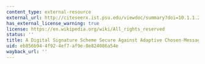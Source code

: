 ```yaml
---
content_type: external-resource
external_url: http://citeseerx.ist.psu.edu/viewdoc/summary?doi=10.1.1.20.8353
has_external_license_warning: true
license: https://en.wikipedia.org/wiki/All_rights_reserved
status: ''
title: A Digital Signature Scheme Secure Against Adaptive Chosen-Message Attacks
uid: eb856b94-4f92-4ef7-af9e-0e824086a54e
wayback_url: ''
---
```

